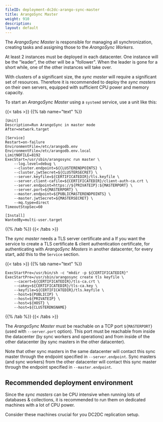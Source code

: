 ```yaml
---
fileID: deployment-dc2dc-arango-sync-master
title: ArangoSync Master
weight: 910
description: 
layout: default
---
```

The _ArangoSync Master_ is responsible for managing all synchronization, creating
tasks and assigning those to the _ArangoSync Workers_.

At least 2 instances must be deployed in each datacenter.
One instance will be the "leader", the other will be a "follower". When the
leader is gone for a short while, one of the other instances will take over.

With clusters of a significant size, the _sync master_ will require a
significant set of resources. Therefore it is recommended to deploy the _sync masters_
on their own servers, equipped with sufficient CPU power and memory capacity.

To start an _ArangoSync Master_ using a `systemd` service, use a unit like this:

{{< tabs >}}
{{% tab name="text" %}}
```text
[Unit]
Description=Run ArangoSync in master mode
After=network.target

[Service]
Restart=on-failure
EnvironmentFile=/etc/arangodb.env
EnvironmentFile=/etc/arangodb.env.local
LimitNOFILE=8192
ExecStart=/usr/sbin/arangosync run master \
    --log.level=debug \
    --cluster.endpoint=${CLUSTERENDPOINTS} \
    --cluster.jwtSecret=${CLUSTERSECRET} \
    --server.keyfile=${CERTIFICATEDIR}/tls.keyfile \
    --server.client-cafile=${CERTIFICATEDIR}/client-auth-ca.crt \
    --server.endpoint=https://${PRIVATEIP}:${MASTERPORT} \
    --server.port=${MASTERPORT} \
    --master.endpoint=${PUBLICMASTERENDPOINTS} \
    --master.jwtSecret=${MASTERSECRET} \
    --mq.type=direct
TimeoutStopSec=60

[Install]
WantedBy=multi-user.target
```
{{% /tab %}}
{{< /tabs >}}

The _sync master_ needs a TLS server certificate and a
If you want the service to create a TLS certificate & client authentication
certificate, for authenticating with _ArangoSync Masters_ in another datacenter,
for every start, add this to the `Service` section.

{{< tabs >}}
{{% tab name="text" %}}
```text
ExecStartPre=/usr/bin/sh -c "mkdir -p ${CERTIFICATEDIR}"
ExecStartPre=/usr/sbin/arangosync create tls keyfile \
    --cacert=${CERTIFICATEDIR}/tls-ca.crt \
    --cakey=${CERTIFICATEDIR}/tls-ca.key \
    --keyfile=${CERTIFICATEDIR}/tls.keyfile \
    --host=${PUBLICIP} \
    --host=${PRIVATEIP} \
    --host=${HOST} \
    --host=${CLUSTERDNSNAME}
```
{{% /tab %}}
{{< /tabs >}}

The _ArangoSync Master_ must be reachable on a TCP port `${MASTERPORT}` (used with `--server.port` option).
This port must be reachable from inside the datacenter (by sync workers and operations)
and from inside of the other datacenter (by sync masters in the other datacenter).

Note that other sync masters in the same datacenter will contact this sync master
through the endpoint specified in `--server.endpoint`.
Sync masters (and sync workers) from the other datacenter will contact this sync master
through the endpoint specified in `--master.endpoint`.

## Recommended deployment environment

Since the _sync masters_ can be CPU intensive when running lots of databases & collections,
it is recommended to run them on dedicated machines with a lot of CPU power.

Consider these machines crucial for you DC2DC replication setup.
